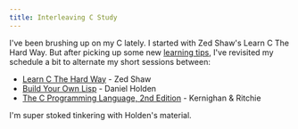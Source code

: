 ```yaml
---
title: Interleaving C Study
---
```


I've been brushing up on my C lately.  I started with Zed Shaw's Learn C The Hard Way.  But after picking up some new [learning tips](https://www.coursera.org/course/learning), I've revisited my schedule a bit to alternate my short sessions between:

* [Learn C The Hard Way](http://c.learncodethehardway.org) - Zed Shaw
* [Build Your Own Lisp](http://www.buildyourownlisp.com) - Daniel Holden
* [The C Programming Language, 2nd Edition](http://www.amazon.com/The-Programming-Language-2nd-Edition/dp/0131103628) - Kernighan & Ritchie

I'm super stoked tinkering with Holden's material.  